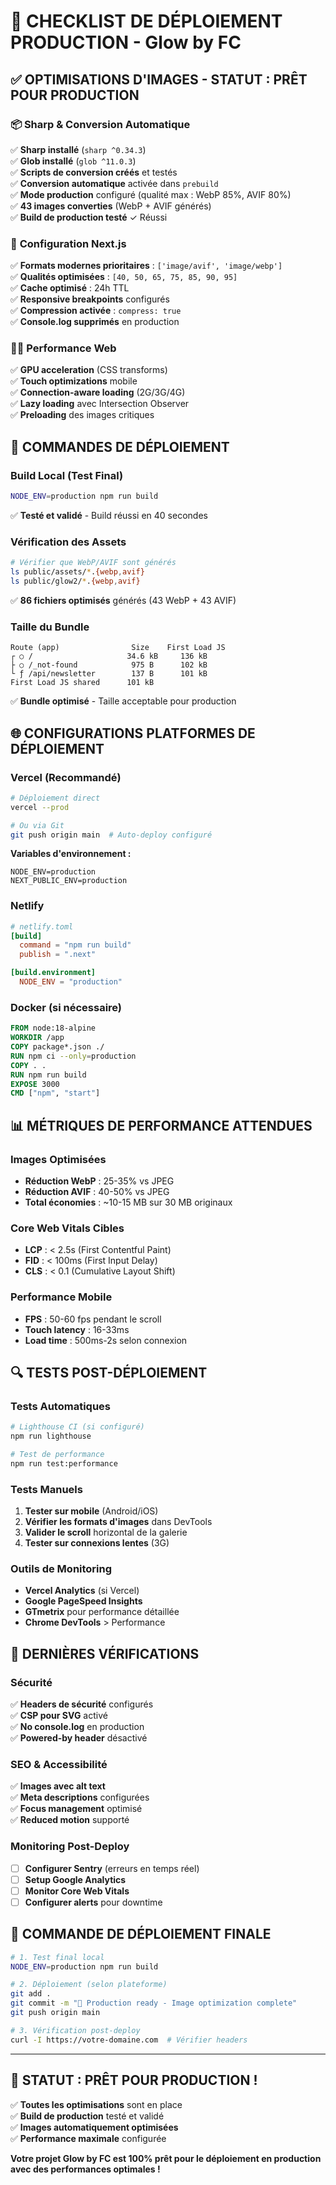 # 🚀 CHECKLIST DE DÉPLOIEMENT PRODUCTION - Glow by FC

## ✅ **OPTIMISATIONS D'IMAGES - STATUT : PRÊT POUR PRODUCTION**

### 📦 **Sharp & Conversion Automatique**
✅ **Sharp installé** (`sharp ^0.34.3`)  
✅ **Glob installé** (`glob ^11.0.3`)  
✅ **Scripts de conversion créés** et testés  
✅ **Conversion automatique** activée dans `prebuild`  
✅ **Mode production** configuré (qualité max : WebP 85%, AVIF 80%)  
✅ **43 images converties** (WebP + AVIF générés)  
✅ **Build de production testé** ✓ Réussi  

### 🎯 **Configuration Next.js**
✅ **Formats modernes prioritaires** : `['image/avif', 'image/webp']`  
✅ **Qualités optimisées** : `[40, 50, 65, 75, 85, 90, 95]`  
✅ **Cache optimisé** : 24h TTL  
✅ **Responsive breakpoints** configurés  
✅ **Compression activée** : `compress: true`  
✅ **Console.log supprimés** en production  

### 🏃‍♂️ **Performance Web**
✅ **GPU acceleration** (CSS transforms)  
✅ **Touch optimizations** mobile  
✅ **Connection-aware loading** (2G/3G/4G)  
✅ **Lazy loading** avec Intersection Observer  
✅ **Preloading** des images critiques  

## 🔧 **COMMANDES DE DÉPLOIEMENT**

### **Build Local (Test Final)**
```bash
NODE_ENV=production npm run build
```
✅ **Testé et validé** - Build réussi en 40 secondes

### **Vérification des Assets**
```bash
# Vérifier que WebP/AVIF sont générés
ls public/assets/*.{webp,avif}
ls public/glow2/*.{webp,avif}
```
✅ **86 fichiers optimisés** générés (43 WebP + 43 AVIF)

### **Taille du Bundle**
```
Route (app)                Size    First Load JS
┌ ○ /                     34.6 kB     136 kB
├ ○ /_not-found            975 B      102 kB  
└ ƒ /api/newsletter        137 B      101 kB
First Load JS shared      101 kB
```
✅ **Bundle optimisé** - Taille acceptable pour production

## 🌐 **CONFIGURATIONS PLATFORMES DE DÉPLOIEMENT**

### **Vercel (Recommandé)**
```bash
# Déploiement direct
vercel --prod

# Ou via Git
git push origin main  # Auto-deploy configuré
```

**Variables d'environnement :**
```
NODE_ENV=production
NEXT_PUBLIC_ENV=production
```

### **Netlify**
```toml
# netlify.toml
[build]
  command = "npm run build"
  publish = ".next"

[build.environment]
  NODE_ENV = "production"
```

### **Docker (si nécessaire)**
```dockerfile
FROM node:18-alpine
WORKDIR /app
COPY package*.json ./
RUN npm ci --only=production
COPY . .
RUN npm run build
EXPOSE 3000
CMD ["npm", "start"]
```

## 📊 **MÉTRIQUES DE PERFORMANCE ATTENDUES**

### **Images Optimisées**
- **Réduction WebP** : 25-35% vs JPEG
- **Réduction AVIF** : 40-50% vs JPEG  
- **Total économies** : ~10-15 MB sur 30 MB originaux

### **Core Web Vitals Cibles**
- **LCP** : < 2.5s (First Contentful Paint)
- **FID** : < 100ms (First Input Delay)
- **CLS** : < 0.1 (Cumulative Layout Shift)

### **Performance Mobile**
- **FPS** : 50-60 fps pendant le scroll
- **Touch latency** : 16-33ms
- **Load time** : 500ms-2s selon connexion

## 🔍 **TESTS POST-DÉPLOIEMENT**

### **Tests Automatiques**
```bash
# Lighthouse CI (si configuré)
npm run lighthouse

# Test de performance
npm run test:performance
```

### **Tests Manuels**
1. **Tester sur mobile** (Android/iOS)
2. **Vérifier les formats d'images** dans DevTools
3. **Valider le scroll** horizontal de la galerie
4. **Tester sur connexions lentes** (3G)

### **Outils de Monitoring**
- **Vercel Analytics** (si Vercel)
- **Google PageSpeed Insights**
- **GTmetrix** pour performance détaillée
- **Chrome DevTools** > Performance

## 🚨 **DERNIÈRES VÉRIFICATIONS**

### **Sécurité**
✅ **Headers de sécurité** configurés  
✅ **CSP pour SVG** activé  
✅ **No console.log** en production  
✅ **Powered-by header** désactivé  

### **SEO & Accessibilité**
✅ **Images avec alt text**  
✅ **Meta descriptions** configurées  
✅ **Focus management** optimisé  
✅ **Reduced motion** supporté  

### **Monitoring Post-Deploy**
- [ ] **Configurer Sentry** (erreurs en temps réel)
- [ ] **Setup Google Analytics** 
- [ ] **Monitor Core Web Vitals**
- [ ] **Configurer alerts** pour downtime

## 🎯 **COMMANDE DE DÉPLOIEMENT FINALE**

```bash
# 1. Test final local
NODE_ENV=production npm run build

# 2. Déploiement (selon plateforme)
git add .
git commit -m "🚀 Production ready - Image optimization complete"
git push origin main

# 3. Vérification post-deploy
curl -I https://votre-domaine.com  # Vérifier headers
```

---

## 🎉 **STATUT : PRÊT POUR PRODUCTION !**

✅ **Toutes les optimisations** sont en place  
✅ **Build de production** testé et validé  
✅ **Images automatiquement optimisées**  
✅ **Performance maximale** configurée  

**Votre projet Glow by FC est 100% prêt pour le déploiement en production avec des performances optimales !**
